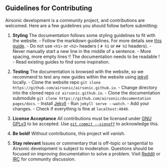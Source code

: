 ## Guidelines for Contributing

Airsonic development is a community project, and contributions are welcomed. Here are a few guidelines you should follow before submitting:

  1. **Styling** The documentation follows some styling guidelines to fit with the website.
    - Follow the markdown guidelines. For more details see [this guide](https://guides.github.com/features/mastering-markdown/).
    - Do not use `<h1>` or `<h2>` headers ( `# h1` or `## h2` headers).
    - Never manually start a new line in the middle of a sentence.
    - More spacing, more empty lines !! The documentation needs to be readable !
    - Read existing guides to find some inspiration.

  2. **Testing** The documentation is browsed with the website, so we recommend to test any new guides within the website using [jekyll](https://jekyllrb.com/) locally.
    - Clone the website repo `git clone https://github.com/airsonic/airsonic.github.io`.
    - Change directory into the cloned repo `cd airsonic.github.io`.
    - Clone the documentation submodule `git clone https://github.com/airsonic/documentation pages/docs`.
    - Install [Jekyll](https://jekyllrb.com/)
    - Run `jekyll serve --watch`.
    - Add your changes.
    - Check if everything is fine at `localhost:4040`.

  3.  **License Acceptance** All contributions must be licensed under [GNU GPLv3](https://github.com/airsonic/documentation/blob/master/LICENSE.txt) to be accepted. Use [`git commit --signoff`](https://gitirc.eu/git-commit.html) to acknowledge this.

  4.  **Be bold!** Without contributions, this project will vanish.

  5.  **Stay relevant** Issues or commentary that is off-topic or tangential to Airsonic development is subject to moderation. Questions should be focused on improving documentation to solve a problem. Visit [Reddit](https://www.reddit.com/r/airsonic) or [IRC](http://webchat.freenode.net?channels=%23airsonic) for community discussion.
